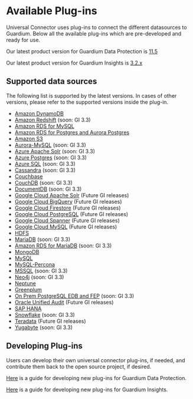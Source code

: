 # Available Plug-ins
Universal Connector uses plug-ins to connect the different datasources to Guardium. 
Below all the available plug-ins which are pre-developed and ready for use.

Our latest product version for Guardium Data Protection is [11.5](../docs/Guardium%20Data%20Protection)

Our latest product version for Guardium Insights is [3.2.x](../docs/Guardium%20Insights/3.2.x/Plugins_management.md)
## Supported data sources
The following list is supported by the latest versions.
In cases of other versions, please refer to the supported versions inside the plug-in.
* [Amazon DynamoDB](../filter-plugin/logstash-filter-dynamodb-guardium/README.md)
* [Amazon Redshift](../filter-plugin/logstash-filter-redshift-aws-guardium/README.md) (soon: GI 3.3)
* [Amazon RDS for MySQL](../filter-plugin/logstash-filter-mysql-aws-guardium/README.md)
* [Amazon RDS for Postgres and Aurora Postgres](../filter-plugin/logstash-filter-postgres-guardium/README.md)
* [Amazon S3](../filter-plugin/logstash-filter-s3-guardium/README.md)
* [Aurora-MySQL](../filter-plugin/logstash-filter-aurora-mysql-guardium/README.md) (soon: GI 3.3)
* [Azure Apache Solr](../filter-plugin/logstash-filter-azure-apachesolr-guardium/README.md) (soon: GI 3.3)
* [Azure Postgres](../filter-plugin/logstash-filter-azure-postgresql-guardium/README.md) (soon: GI 3.3)
* [Azure SQL](../filter-plugin/logstash-filter-azure-sql-guardium/README.md) (soon: GI 3.3)
* [Cassandra](../filter-plugin/logstash-filter-cassandra-guardium/README.md) (soon: GI 3.3)
* [Couchbase](../filter-plugin/logstash-filter-couchbasedb-guardium/README.md)
* [CouchDB](../filter-plugin/logstash-filter-couchdb-guardium/README.md) (soon: GI 3.3)
* [DocumentDB](../filter-plugin/logstash-filter-documentdb-aws-guardium/README.md) (soon: GI 3.3)
* [Google Cloud Apache Solr](../filter-plugin/logstash-filter-pubsub-apachesolr-guardium/README.md) (Future GI releases)
* [Google Cloud BigQuery](../filter-plugin/logstash-filter-pubsub-bigquery-guardium/README.md) (Future GI releases)
* [Google Cloud Firestore](../filter-plugin/logstash-filter-pubsub-firestore-guardium/README.md) (Future GI releases)
* [Google Cloud PostgreSQL](../filter-plugin/logstash-filter-pubsub-postgresql-guardium/README.md) (Future GI releases)
* [Google Cloud Spanner](../filter-plugin/logstash-filter-pubsub-spanner-guardium/README.md) (Future GI releases)
* [Google Cloud MySQL](../filter-plugin/logstash-filter-pubsub-mysql-guardium/README.md) (Future GI releases)
* [HDFS](../filter-plugin/logstash-filter-hdfs-guardium/README.md)
* [MariaDB](../filter-plugin/logstash-filter-mariadb-guardium/README.md) (soon: GI 3.3)
* [Amazon RDS for MariaDB](../filter-plugin/logstash-filter-mariadb-aws-guardium/README.md) (soon: GI 3.3)
* [MongoDB](../filter-plugin/logstash-filter-mongodb-guardium/README.md)
* [MySQL](../filter-plugin/logstash-filter-mysql-guardium/README.md)
* [MySQL-Percona](../filter-plugin/logstash-filter-mysql-percona-guardium/README.md)
* [MSSQL](../filter-plugin/logstash-filter-mssql-guardium/README.md) (soon: GI 3.3)
* [Neo4j](../filter-plugin/logstash-filter-neo4j-guardium/README.md) (soon: GI 3.3)
* [Neptune](../filter-plugin/logstash-filter-neptune-aws-guardium/README.md) 
* [Greenplum](../filter-plugin/logstash-filter-onPremGreenplumdb-guardium/README.md)
* [On Prem PostgreSQL EDB and FEP](../filter-plugin/logstash-filter-onPremPostgres-guardium/README.md) (soon: GI 3.3)
* [Oracle Unified Audit](../filter-plugin/logstash-filter-oua-guardium/README.md) (Future GI releases)
* [SAP HANA](../filter-plugin/logstash-filter-saphana-guardium/README.md)
* [Snowflake](https://github.com/infoinsights/guardium-snowflake-uc-filter) (soon: GI 3.3)
* [Teradata](../filter-plugin/logstash-filter-teradatadb-guardium/README.md) (Future GI releases)
* [Yugabyte](../filter-plugin/logstash-filter-yugabyte-guardium/README.md) (soon: GI 3.3)

## Developing Plug-ins
Users can develop their own universal connector plug-ins, if needed, and contribute them back to the open source project, if desired.

[Here](../docs/Guardium%20Data%20Protection/developing_plugins_gdp.md) is a guide for developing new plug-ins for Guardium Data Protection.

[Here](../docs/Guardium%20Insights/3.2.x/developing_plugins_gi.md) is a guide for developing new plug-ins for Guardium Insights.

